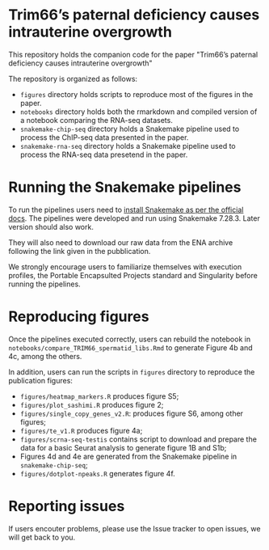 # Trim66’s paternal deficiency causes intrauterine overgrowth
This repository holds the companion code for the paper "Trim66’s paternal deficiency causes intrauterine overgrowth"

The repository is organized as follows:

- `figures` directory holds scripts to reproduce most of the figures in the paper.
- `notebooks` directory holds both the rmarkdown and compiled version of a notebook comparing the RNA-seq datasets.
- `snakemake-chip-seq` directory holds a Snakemake pipeline used to process the ChIP-seq data presented in the paper.
- `snakemake-rna-seq` directory holds a Snakemake pipeline used to process the RNA-seq data presetend in the paper.

# Running the Snakemake pipelines
To run the pipelines users need to [install Snakemake as per the official docs](https://snakemake.readthedocs.io/en/v7.28.3/getting_started/installation.html#installation-via-conda-mamba). The pipelines were developed and run using Snakemake 7.28.3. Later version should also work.

They will also need to download our raw data from the ENA archive following the link given in the pubblication.

We strongly encourage users to familiarize themselves with execution profiles, the Portable Encapsulted Projects standard and Singularity before running the pipelines.

# Reproducing figures
Once the pipelines executed correctly, users can rebuild the notebook in `notebooks/compare_TRIM66_spermatid_libs.Rmd` to generate Figure 4b and 4c, among the others.

In addition, users can run the scripts in `figures` directory to reproduce the publication figures:

- `figures/heatmap_markers.R` produces figure S5;
- `figures/plot_sashimi.R` produces figure 2;
- `figures/single_copy_genes_v2.R`: produces figure S6, among other figures;
- `figures/te_v1.R` produces figure 4a;
- `figures/scrna-seq-testis` contains script to download and prepare the data for a basic Seurat analysis to generate figure 1B and S1b;
- Figures 4d and 4e are generated from the Snakemake pipeline in `snakemake-chip-seq`;
- `figures/dotplot-npeaks.R` generates figure 4f.

# Reporting issues
If users encouter problems, please use the Issue tracker to open issues, we will get back to you.
